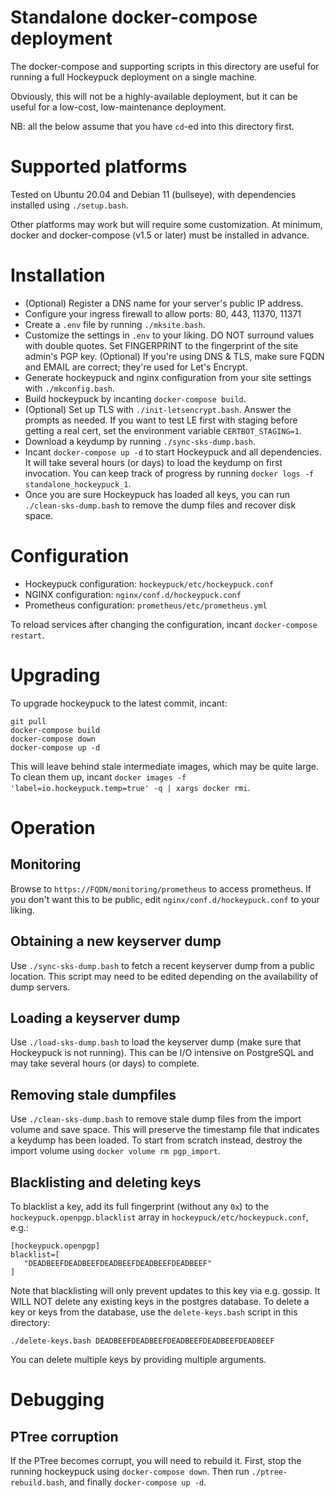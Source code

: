 # Standalone docker-compose deployment

The docker-compose and supporting scripts in this directory are useful for
running a full Hockeypuck deployment on a single machine.

Obviously, this will not be a highly-available deployment, but it can be useful
for a low-cost, low-maintenance deployment.

NB: all the below assume that you have `cd`-ed into this directory first.

# Supported platforms

Tested on Ubuntu 20.04 and Debian 11 (bullseye), with dependencies installed using `./setup.bash`.

Other platforms may work but will require some customization.
At minimum, docker and docker-compose (v1.5 or later) must be installed in advance.

# Installation

* (Optional) Register a DNS name for your server's public IP address.
* Configure your ingress firewall to allow ports: 80, 443, 11370, 11371
* Create a `.env` file by running `./mksite.bash`.
* Customize the settings in `.env` to your liking.
   DO NOT surround values with double quotes.
   Set FINGERPRINT to the fingerprint of the site admin's PGP key.
   (Optional) If you're using DNS & TLS, make sure FQDN and EMAIL are correct;
   they're used for Let's Encrypt.
* Generate hockeypuck and nginx configuration from your site settings with
   `./mkconfig.bash`.
* Build hockeypuck by incanting `docker-compose build`.
* (Optional) Set up TLS with `./init-letsencrypt.bash`. Answer the prompts as
   needed. If you want to test LE first with staging before getting a real
   cert, set the environment variable `CERTBOT_STAGING=1`.
* Download a keydump by running `./sync-sks-dump.bash`.
* Incant `docker-compose up -d` to start Hockeypuck and all dependencies.
   It will take several hours (or days) to load the keydump on first invocation.
   You can keep track of progress by running `docker logs -f standalone_hockeypuck_1`.
* Once you are sure Hockeypuck has loaded all keys, you can run
   `./clean-sks-dump.bash` to remove the dump files and recover disk space.

# Configuration

* Hockeypuck configuration: `hockeypuck/etc/hockeypuck.conf`
* NGINX configuration: `nginx/conf.d/hockeypuck.conf`
* Prometheus configuration: `prometheus/etc/prometheus.yml`

To reload services after changing the configuration, incant `docker-compose restart`.

# Upgrading

To upgrade hockeypuck to the latest commit, incant:

```
git pull
docker-compose build
docker-compose down
docker-compose up -d
```

This will leave behind stale intermediate images, which may be quite large.
To clean them up, incant `docker images -f 'label=io.hockeypuck.temp=true' -q | xargs docker rmi`.

# Operation

## Monitoring

Browse to `https://FQDN/monitoring/prometheus` to access prometheus.
If you don't want this to be public, edit `nginx/conf.d/hockeypuck.conf` to your liking.

## Obtaining a new keyserver dump

Use `./sync-sks-dump.bash` to fetch a recent keyserver dump from a public location.
This script may need to be edited depending on the availability of dump servers.

## Loading a keyserver dump

Use `./load-sks-dump.bash` to load the keyserver dump (make sure that Hockeypuck is not running).
This can be I/O intensive on PostgreSQL and may take several hours (or days) to complete.

## Removing stale dumpfiles

Use `./clean-sks-dump.bash` to remove stale dump files from the import volume and save space.
This will preserve the timestamp file that indicates a keydump has been loaded.
To start from scratch instead, destroy the import volume using `docker volume rm pgp_import`.

## Blacklisting and deleting keys

To blacklist a key, add its full fingerprint (without any `0x`) to the `hockeypuck.openpgp.blacklist` array in `hockeypuck/etc/hockeypuck.conf`, e.g.:

```
[hockeypuck.openpgp]
blacklist=[
   "DEADBEEFDEADBEEFDEADBEEFDEADBEEFDEADBEEF"
]
```

Note that blacklisting will only prevent updates to this key via e.g. gossip.
It WILL NOT delete any existing keys in the postgres database.
To delete a key or keys from the database, use the `delete-keys.bash` script in this directory:

```
./delete-keys.bash DEADBEEFDEADBEEFDEADBEEFDEADBEEFDEADBEEF
```

You can delete multiple keys by providing multiple arguments.

# Debugging

## PTree corruption

If the PTree becomes corrupt, you will need to rebuild it.
First, stop the running hockeypuck using `docker-compose down`.
Then run `./ptree-rebuild.bash`, and finally `docker-compose up -d`.
